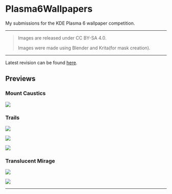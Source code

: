 # Plasma6Wallpapers
 My submissions for the KDE Plasma 6 wallpaper competition. 

---

>Images are released under CC BY-SA 4.0.
>
>Images were made using Blender and Krita(for mask creation).

---

Latest revision can be found [here](https://github.com/notgixo/Plasma6Wallpapers/tree/main/Wallpapers/Revision%202).

## Previews

### Mount Caustics

![](Previews/mount-caustics-all.png)

### Trails

![](Previews/trails-scattering.png)

![](Previews/trails-h.png)

![](Previews/trails-v.png)

### Translucent Mirage

![](Previews/translucent-mirage-h.png)

![](Previews/translucent-mirage-v.png)

---
